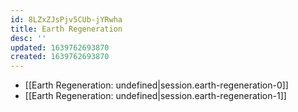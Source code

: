```yaml
---
id: 8LZxZJsPjv5CUb-jYRwha
title: Earth Regeneration
desc: ''
updated: 1639762693870
created: 1639762693870
---
```


- [[Earth Regeneration: undefined|session.earth-regeneration-0]]
- [[Earth Regeneration: undefined|session.earth-regeneration-1]]
